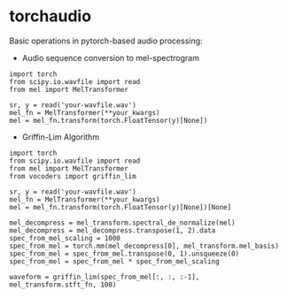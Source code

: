 # torchaudio
Basic operations in pytorch-based audio processing:

* Audio sequence conversion to mel-spectrogram

```
import torch
from scipy.io.wavfile import read
from mel import MelTransformer

sr, y = read('your-wavfile.wav')
mel_fn = MelTransformer(**your_kwargs)
mel = mel_fn.transform(torch.FloatTensor(y)[None])
```

* Griffin-Lim Algorithm

```
import torch
from scipy.io.wavfile import read
from mel import MelTransformer
from vocoders import griffin_lim

sr, y = read('your-wavfile.wav')
mel_fn = MelTransformer(**your_kwargs)
mel = mel_fn.transform(torch.FloatTensor(y)[None])[None]

mel_decompress = mel_transform.spectral_de_normalize(mel)
mel_decompress = mel_decompress.transpose(1, 2).data
spec_from_mel_scaling = 1000
spec_from_mel = torch.mm(mel_decompress[0], mel_transform.mel_basis)
spec_from_mel = spec_from_mel.transpose(0, 1).unsqueeze(0)
spec_from_mel = spec_from_mel * spec_from_mel_scaling

waveform = griffin_lim(spec_from_mel[:, :, :-1], mel_transform.stft_fn, 100)
```
